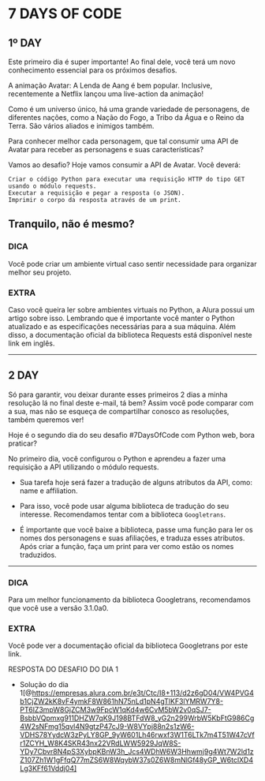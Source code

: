 # 7 DAYS OF CODE

## 1º DAY
Este primeiro dia é super importante! Ao final dele, você terá um novo conhecimento essencial para os próximos desafios.

A animação Avatar: A Lenda de Aang é bem popular. Inclusive, recentemente a Netflix lançou uma live-action da animação!

Como é um universo único, há uma grande variedade de personagens, de diferentes nações, como a Nação do Fogo, a Tribo da Água e o Reino da Terra. São vários aliados e inimigos também.

 

Para conhecer melhor cada personagem, que tal consumir uma API de Avatar para receber as personagens e suas características?

 

Vamos ao desafio? Hoje vamos consumir a API de Avatar. Você deverá: 

```
Criar o código Python para executar uma requisição HTTP do tipo GET usando o módulo requests.
Executar a requisição e pegar a resposta (o JSON).
Imprimir o corpo da resposta através de um print.
```

 

Tranquilo, não é mesmo?
---

### DICA

Você pode criar um ambiente virtual caso sentir necessidade para organizar melhor seu projeto.

### EXTRA

Caso você queira ler sobre ambientes virtuais no Python, a Alura possui um artigo sobre isso. Lembrando que é importante você manter o Python atualizado e as especificações necessárias para a sua máquina. Além disso, a documentação oficial da biblioteca Requests está disponível neste link em inglês.

---
## 2 DAY

Só para garantir, vou deixar durante esses primeiros 2 dias a minha resolução lá no final deste e-mail, tá bem? Assim você pode comparar com a sua, mas não se esqueça de compartilhar conosco as resoluções, também queremos ver!

Hoje é o segundo dia do seu desafio #7DaysOfCode com Python web, bora praticar?

No primeiro dia, você configurou o Python e aprendeu a fazer uma requisição a API utilizando o módulo requests.

* Sua tarefa hoje será fazer a tradução de alguns atributos da API, como: name e affiliation.

* Para isso, você pode usar alguma biblioteca de tradução do seu interesse. Recomendamos tentar com a biblioteca `Googletrans`.

* É importante que você baixe a biblioteca, passe uma função para ler os nomes dos personagens e suas afiliações, e traduza esses atributos. Após criar a função, faça um print para ver como estão os nomes traduzidos.
---
### DICA

Para um melhor funcionamento da biblioteca Googletrans, recomendamos que você use a versão 3.1.0a0.

### EXTRA

Você pode ver a documentação oficial da biblioteca Googletrans por este link.

RESPOSTA DO DESAFIO DO DIA 1

- Solução do dia 1[@https://empresas.alura.com.br/e3t/Ctc/I8+113/d2z6gD04/VW4PVG4b1CjZW2kK8vF4ymkF8W861hN75nLd1pN4gTlKF3lYMRW7Y8-PT6lZ3mpW8GjZCM3w9FpcW1qKd4w6CvM5bW2v0qSJ7-BsbbVQpmxg911DHZW7qK9J198BTFdW8_yG2n299WrbW5KbFtG986Cg4W2sNFmg15qvl4N9gtzP47cJ9-W8VYpj88n2s1zW6-VDHS78YydcW3zPyLY8GP_9yW601Lh46rwxf3W1T6LTk7m4T51W47cVfr1ZCYH_W8K4SKR43nx22VRdLWW5929JqW8S-YDy7Cbvr8N4pS3XybpKBnW3h_Jcs4WDhW6W3Hhwmj9g4Wt7W2ld1zZ107Zh1W1gFfqQ77mZS6W8WqybW37s0Z6W8mNlGf48yGP_W6tclXD4Lg3KFf61Vddj04]

